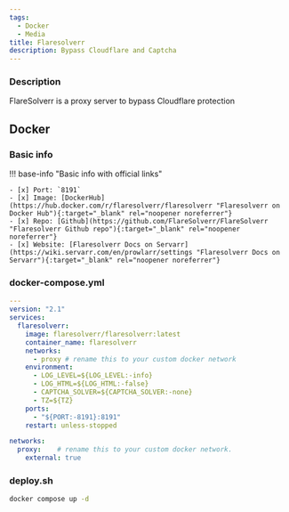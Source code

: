 ```yaml
---
tags:
  - Docker
  - Media
title: Flaresolverr
description: Bypass Cloudflare and Captcha
---
```

### Description

FlareSolverr is a proxy server to bypass Cloudflare protection

## Docker

### Basic info

!!! base-info "Basic info with official links"

    - [x] Port: `8191`
    - [x] Image: [DockerHub](https://hub.docker.com/r/flaresolverr/flaresolverr "Flaresolverr on Docker Hub"){:target="_blank" rel="noopener noreferrer"}
    - [x] Repo: [Github](https://github.com/FlareSolverr/FlareSolverr "Flaresolverr Github repo"){:target="_blank" rel="noopener noreferrer"}
    - [x] Website: [Flaresolverr Docs on Servarr](https://wiki.servarr.com/en/prowlarr/settings "Flaresolverr Docs on Servarr"){:target="_blank" rel="noopener noreferrer"}

### docker-compose.yml

```yaml
---
version: "2.1"
services:
  flaresolverr:
    image: flaresolverr/flaresolverr:latest
    container_name: flaresolverr
    networks:
      - proxy # rename this to your custom docker network
    environment:
      - LOG_LEVEL=${LOG_LEVEL:-info}
      - LOG_HTML=${LOG_HTML:-false}
      - CAPTCHA_SOLVER=${CAPTCHA_SOLVER:-none}
      - TZ=${TZ}
    ports:
      - "${PORT:-8191}:8191"
    restart: unless-stopped

networks:
  proxy:    # rename this to your custom docker network.
    external: true
```

### deploy.sh

```bash
docker compose up -d
```